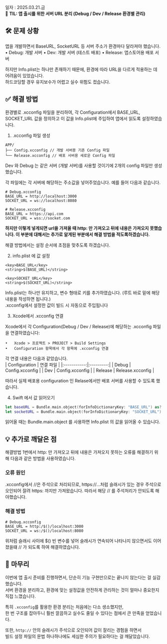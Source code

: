 일자 : 2025.03.21.금<br>
📌 **TIL: 앱 출시를 위한 서버 URL 분리 (Debug / Dev / Release 환경별 관리)**

## 🛠 문제 상황

앱을 개발하면서 BaseURL, SocketURL 등 서버 주소가 환경마다 달라져야 했습니다.
• Debug: 개발 서버
• Dev: 개발 서버 (테스트 배포)
• Release: 앱스토어용 배포 서버

하지만 Info.plist는 하나만 존재하기 때문에, 환경에 따라 URL을 다르게 적용하는 데 어려움이 있었습니다. <br>
하드코딩할 경우 유지보수가 어렵고 실수 위험도 컸습니다.

## ✅ 해결 방법

환경별로 .xcconfig 파일을 분리하여, 각 Configuration에서 BASE_URL, SOCKET_URL 값을 정의하고 이 값을 Info.plist에 주입하여 앱에서 읽도록 설정하였습니다.

1. .xcconfig 파일 생성

```plain
APP/
├── Config.xcconfig // 개발 서버용 기존 Config 파일
└── Release.xcconfig // 배포 서버용 새로운 Config 파일
```

Dev 와 Debug 는 같은 서버 (개발 서버)를 사용할 것이기에 2개의 config 파일만 생성했습니다.

각 파일에는 각 서버에 해당하는 주소값을 넣어주었습니다. 예를 들어 다음과 같습니다.

```plain
# Debug.xcconfig
BASE_URL = http://localhost:3000
SOCKET_URL = ws://localhost:8080

# Release.xcconfig
BASE_URL = https://api.com
SOCKET_URL = wss://socket.com
```

**하지만 이렇게 넣게되면 url을 가져올 때 http: 만 가져오고 뒤에 내용은 가져오지 못했습니다.
이 부분에 대해서는 추가로 알게된 부분에서 해결 방법을 적도록하겠습니다.**

해결 방법에서는 설정 순서에 초점을 맞추도록 하겠습니다.

2. info.plist 에 값 설정

```plain
<key>BASE_URL</key>
<string>$(BASE_URL)</string>

<key>SOCKET_URL</key>
<string>$(SOCKET_URL)</string>
```

Info.plist는 하나만 유지하고, 변수 형태로 키를 추가하였습니다. (루트 바로 밑에 해당 내용을 작성하면 됩니다.) <br>
.xcconfig에서 설정한 값이 빌드 시 자동으로 주입됩니다

3. Xcode에서 .xcconfig 연결

Xcode에서 각 Configuration(Debug / Dev / Release)에 해당하는 .xcconfig 파일을 연결하였습니다:

    •	Xcode > 프로젝트 > PROJECT > Build Settings
    •	Configuration 항목에서 각 항목에 .xcconfig 연결

각 연결 내용은 다음과 같았습니다. <br>
| Configuration | 연결 파일 |
|:-----------:|:---------:|
| Debug | Config.xcconfig |
| Dev | Config.xcconfig |
| Release | Release.xcconfig |

따라서 실제 배포용 configuration 인 Relase에서만 배포 서버를 사용할 수 있도록 했습니다.

4. Swift 에서 값 읽어오기

```swift
let baseURL = Bundle.main.object(forInfoDictionaryKey: "BASE_URL") as? String
let socketURL = Bundle.main.object(forInfoDictionaryKey: "SOCKET_URL") as? String
```

읽어올 때는 Bundle.main.object 를 사용하면 Info.plist 의 값을 읽어올 수 있습니다.

## 💡 추가로 깨달은 점

해결방법 1번에서 http: 만 가져오고 뒤에 내용은 가져오지 못하는 오류를 해결하기 위해 다음과 같은 방법을 사용하였습니다.

### 오류 원인

.xcconfig에서 //은 주석으로 처리되므로, https://...처럼 슬래시가 있는 경우 주석으로 오인되어 잘려 https: 까지만 가져왔습니다.
따라서 해당 // 를 주석처리가 안되도록 해야했습니다.

### 해결 방법

```
# Debug.xcconfig
BASE_URL = http:/$()/localhost:3000
SOCKET_URL = ws:/$()/localhost:8080
```

위처럼 슬래시 사이에 $() 빈 변수를 넣어 슬래시가 연속되어 나타나지 않으면서도 이어졌을떄 // 가 되도록 하여 해결하였습니다.

## 📌 마무리

이번에 앱 출시 준비를 진행하면서, 단순히 기능 구현만으로는 끝나지 않는다는 걸 실감했습니다.  
서버 환경을 분리하고, 환경에 맞는 설정값을 안전하게 관리하는 것이 얼마나 중요한지 직접 느꼈습니다.

특히 `.xcconfig`를 활용한 환경 분리는 처음에는 다소 생소했지만,  
한 번 구조를 잡아두니 훨씬 깔끔하고 실수도 줄일 수 있다는 점에서 큰 만족을 얻었습니다.

또한, `http://` 안의 슬래시가 주석으로 오인되어 값이 잘리는 경험을 하면서  
빌드 설정 파일의 문법 하나하나에도 세심한 주의가 필요하다는 걸 깨달았습니다.
